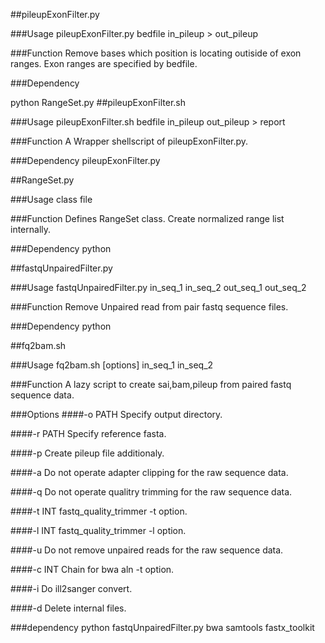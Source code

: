 ##pileupExonFilter.py

###Usage
pileupExonFilter.py bedfile in_pileup > out_pileup

###Function
Remove bases which position is locating outiside of exon ranges.
Exon ranges are specified by bedfile.

###Dependency

python RangeSet.py
##pileupExonFilter.sh

###Usage
pileupExonFilter.sh bedfile in_pileup out_pileup > report

###Function
A Wrapper shellscript of pileupExonFilter.py.

###Dependency
pileupExonFilter.py

##RangeSet.py

###Usage
class file

###Function
Defines RangeSet class. 
Create normalized range list internally.

###Dependency
python

##fastqUnpairedFilter.py

###Usage
fastqUnpairedFilter.py in_seq_1 in_seq_2 out_seq_1 out_seq_2

###Function
Remove Unpaired read from pair fastq sequence files.

###Dependency
python

##fq2bam.sh

###Usage
fq2bam.sh [options] in_seq_1 in_seq_2

###Function
A lazy script to create sai,bam,pileup from paired fastq sequence data.

###Options
####-o PATH
Specify output directory.

####-r PATH
Specify reference fasta.

####-p
Create pileup file additionaly.

####-a
Do not operate adapter clipping for the raw sequence data.

####-q
Do not operate qualitry trimming for the raw sequence data.

####-t INT
fastq_quality_trimmer -t option.

####-l INT
fastq_quality_trimmer -l option.

####-u
Do not remove unpaired reads for the raw sequence data.

####-c INT
Chain for bwa aln -t option.

####-i
Do ill2sanger convert.

####-d
Delete internal files.

###dependency
python fastqUnpairedFilter.py bwa samtools fastx_toolkit
